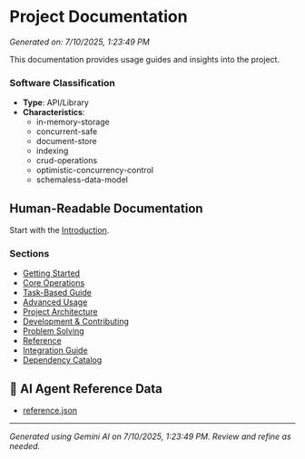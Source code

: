 # Project Documentation

*Generated on: 7/10/2025, 1:23:49 PM*

This documentation provides usage guides and insights into the project.

### Software Classification
- **Type**: API/Library
- **Characteristics**: 
    - in-memory-storage
    - concurrent-safe
    - document-store
    - indexing
    - crud-operations
    - optimistic-concurrency-control
    - schemaless-data-model

## Human-Readable Documentation

Start with the [Introduction](./usage/introduction.md).

### Sections
- [Getting Started](./usage/getting-started.md)
- [Core Operations](./usage/core-operations.md)
- [Task-Based Guide](./usage/task-based-guide.md)
- [Advanced Usage](./usage/advanced-usage.md)
- [Project Architecture](./usage/project-architecture.md)
- [Development & Contributing](./usage/development-contributing.md)
- [Problem Solving](./usage/problem-solving.md)
- [Reference](./usage/reference.md)
- [Integration Guide](./usage/integration-guide.md)
- [Dependency Catalog](./usage/dependency-catalog.md)

## 🤖 AI Agent Reference Data

- [reference.json](./usage/agent-data/reference.json)



---
*Generated using Gemini AI on 7/10/2025, 1:23:49 PM. Review and refine as needed.*